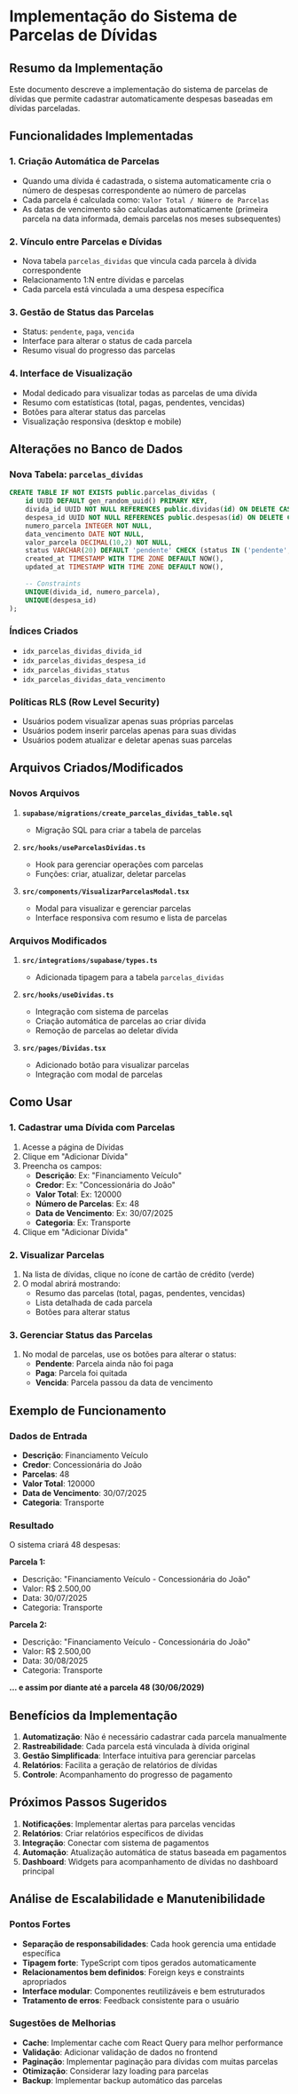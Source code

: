# Implementação do Sistema de Parcelas de Dívidas

## Resumo da Implementação

Este documento descreve a implementação do sistema de parcelas de dívidas que permite cadastrar automaticamente despesas baseadas em dívidas parceladas.

## Funcionalidades Implementadas

### 1. **Criação Automática de Parcelas**
- Quando uma dívida é cadastrada, o sistema automaticamente cria o número de despesas correspondente ao número de parcelas
- Cada parcela é calculada como: `Valor Total / Número de Parcelas`
- As datas de vencimento são calculadas automaticamente (primeira parcela na data informada, demais parcelas nos meses subsequentes)

### 2. **Vínculo entre Parcelas e Dívidas**
- Nova tabela `parcelas_dividas` que vincula cada parcela à dívida correspondente
- Relacionamento 1:N entre dívidas e parcelas
- Cada parcela está vinculada a uma despesa específica

### 3. **Gestão de Status das Parcelas**
- Status: `pendente`, `paga`, `vencida`
- Interface para alterar o status de cada parcela
- Resumo visual do progresso das parcelas

### 4. **Interface de Visualização**
- Modal dedicado para visualizar todas as parcelas de uma dívida
- Resumo com estatísticas (total, pagas, pendentes, vencidas)
- Botões para alterar status das parcelas
- Visualização responsiva (desktop e mobile)

## Alterações no Banco de Dados

### Nova Tabela: `parcelas_dividas`

```sql
CREATE TABLE IF NOT EXISTS public.parcelas_dividas (
    id UUID DEFAULT gen_random_uuid() PRIMARY KEY,
    divida_id UUID NOT NULL REFERENCES public.dividas(id) ON DELETE CASCADE,
    despesa_id UUID NOT NULL REFERENCES public.despesas(id) ON DELETE CASCADE,
    numero_parcela INTEGER NOT NULL,
    data_vencimento DATE NOT NULL,
    valor_parcela DECIMAL(10,2) NOT NULL,
    status VARCHAR(20) DEFAULT 'pendente' CHECK (status IN ('pendente', 'paga', 'vencida')),
    created_at TIMESTAMP WITH TIME ZONE DEFAULT NOW(),
    updated_at TIMESTAMP WITH TIME ZONE DEFAULT NOW(),
    
    -- Constraints
    UNIQUE(divida_id, numero_parcela),
    UNIQUE(despesa_id)
);
```

### Índices Criados
- `idx_parcelas_dividas_divida_id`
- `idx_parcelas_dividas_despesa_id`
- `idx_parcelas_dividas_status`
- `idx_parcelas_dividas_data_vencimento`

### Políticas RLS (Row Level Security)
- Usuários podem visualizar apenas suas próprias parcelas
- Usuários podem inserir parcelas apenas para suas dívidas
- Usuários podem atualizar e deletar apenas suas parcelas

## Arquivos Criados/Modificados

### Novos Arquivos
1. **`supabase/migrations/create_parcelas_dividas_table.sql`**
   - Migração SQL para criar a tabela de parcelas

2. **`src/hooks/useParcelasDividas.ts`**
   - Hook para gerenciar operações com parcelas
   - Funções: criar, atualizar, deletar parcelas

3. **`src/components/VisualizarParcelasModal.tsx`**
   - Modal para visualizar e gerenciar parcelas
   - Interface responsiva com resumo e lista de parcelas

### Arquivos Modificados
1. **`src/integrations/supabase/types.ts`**
   - Adicionada tipagem para a tabela `parcelas_dividas`

2. **`src/hooks/useDividas.ts`**
   - Integração com sistema de parcelas
   - Criação automática de parcelas ao criar dívida
   - Remoção de parcelas ao deletar dívida

3. **`src/pages/Dividas.tsx`**
   - Adicionado botão para visualizar parcelas
   - Integração com modal de parcelas

## Como Usar

### 1. Cadastrar uma Dívida com Parcelas
1. Acesse a página de Dívidas
2. Clique em "Adicionar Dívida"
3. Preencha os campos:
   - **Descrição**: Ex: "Financiamento Veículo"
   - **Credor**: Ex: "Concessionária do João"
   - **Valor Total**: Ex: 120000
   - **Número de Parcelas**: Ex: 48
   - **Data de Vencimento**: Ex: 30/07/2025
   - **Categoria**: Ex: Transporte
4. Clique em "Adicionar Dívida"

### 2. Visualizar Parcelas
1. Na lista de dívidas, clique no ícone de cartão de crédito (verde)
2. O modal abrirá mostrando:
   - Resumo das parcelas (total, pagas, pendentes, vencidas)
   - Lista detalhada de cada parcela
   - Botões para alterar status

### 3. Gerenciar Status das Parcelas
1. No modal de parcelas, use os botões para alterar o status:
   - **Pendente**: Parcela ainda não foi paga
   - **Paga**: Parcela foi quitada
   - **Vencida**: Parcela passou da data de vencimento

## Exemplo de Funcionamento

### Dados de Entrada
- **Descrição**: Financiamento Veículo
- **Credor**: Concessionária do João
- **Parcelas**: 48
- **Valor Total**: 120000
- **Data de Vencimento**: 30/07/2025
- **Categoria**: Transporte

### Resultado
O sistema criará 48 despesas:

**Parcela 1:**
- Descrição: "Financiamento Veículo - Concessionária do João"
- Valor: R$ 2.500,00
- Data: 30/07/2025
- Categoria: Transporte

**Parcela 2:**
- Descrição: "Financiamento Veículo - Concessionária do João"
- Valor: R$ 2.500,00
- Data: 30/08/2025
- Categoria: Transporte

**... e assim por diante até a parcela 48 (30/06/2029)**

## Benefícios da Implementação

1. **Automatização**: Não é necessário cadastrar cada parcela manualmente
2. **Rastreabilidade**: Cada parcela está vinculada à dívida original
3. **Gestão Simplificada**: Interface intuitiva para gerenciar parcelas
4. **Relatórios**: Facilita a geração de relatórios de dívidas
5. **Controle**: Acompanhamento do progresso de pagamento

## Próximos Passos Sugeridos

1. **Notificações**: Implementar alertas para parcelas vencidas
2. **Relatórios**: Criar relatórios específicos de dívidas
3. **Integração**: Conectar com sistema de pagamentos
4. **Automação**: Atualização automática de status baseada em pagamentos
5. **Dashboard**: Widgets para acompanhamento de dívidas no dashboard principal

## Análise de Escalabilidade e Manutenibilidade

### Pontos Fortes
- **Separação de responsabilidades**: Cada hook gerencia uma entidade específica
- **Tipagem forte**: TypeScript com tipos gerados automaticamente
- **Relacionamentos bem definidos**: Foreign keys e constraints apropriados
- **Interface modular**: Componentes reutilizáveis e bem estruturados
- **Tratamento de erros**: Feedback consistente para o usuário

### Sugestões de Melhorias
- **Cache**: Implementar cache com React Query para melhor performance
- **Validação**: Adicionar validação de dados no frontend
- **Paginação**: Implementar paginação para dívidas com muitas parcelas
- **Otimização**: Considerar lazy loading para parcelas
- **Backup**: Implementar backup automático das parcelas 